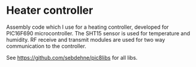 Heater controller
===============

Assembly code which I use for a heating controller, developed for PIC16F690 microcontroller.
The SHT15 sensor is used for temperature and humidity. RF receive and transmit modules are used for
two way communication to the controller.

See https://github.com/sebdehne/pic8libs for all libs.


